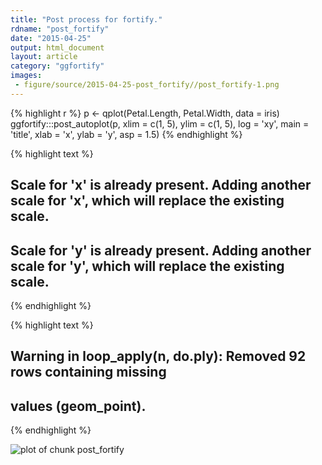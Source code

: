 ```yaml
---
title: "Post process for fortify."
rdname: "post_fortify"
date: "2015-04-25"
output: html_document
layout: article
category: "ggfortify"
images:
 - figure/source/2015-04-25-post_fortify//post_fortify-1.png
---
```





{% highlight r %}
p <- qplot(Petal.Length, Petal.Width, data = iris)
ggfortify:::post_autoplot(p, xlim = c(1, 5), ylim = c(1, 5), log = 'xy', main = 'title',
                          xlab = 'x', ylab = 'y', asp = 1.5)
{% endhighlight %}



{% highlight text %}
## Scale for 'x' is already present. Adding another scale for 'x', which will replace the existing scale.
## Scale for 'y' is already present. Adding another scale for 'y', which will replace the existing scale.
{% endhighlight %}



{% highlight text %}
## Warning in loop_apply(n, do.ply): Removed 92 rows containing missing
## values (geom_point).
{% endhighlight %}

![plot of chunk post_fortify](/allYourFigureAreBelongToUs/figure/source/2015-04-25-post_fortify/post_fortify-1.png) 